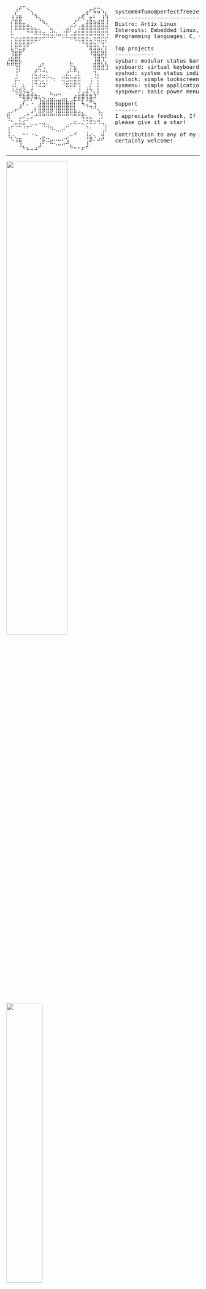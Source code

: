 <pre>
⠀⠀⠀⣠⠤⡀⠀⠀⠀⠀⠀⠀⠀⠀⠀⠀⠀⠀⠀⠀⠀⠀⣀⣀⠀⠀	
⠀⠀⡜⠁⠀⠈⢢⡀⠀⠀⠀⠀⠀⠀⠀⠀⠀⠀⠀⢀⣴⠋⠷⠶⠱⡄	system64fumo@perfectfreeze
⠀⢸⣸⣿⠀⠀⠀⠙⢦⡀⠀⠀⠀⠀⠀⠀⠀⢀⡴⠫⢀⣖⡃⢀⣸⢹	--------------------------
⠀⡇⣿⣿⣶⣤⡀⠀⠀⠙⢆⠀⠀⠀⠀⠀⣠⡪⢀⣤⣾⣿⣿⣿⣿⣸	Distro: Artix Linux
⠀⡇⠛⠛⠛⢿⣿⣷⣦⣀⠀⣳⣄⠀⢠⣾⠇⣠⣾⣿⣿⣿⣿⣿⣿⣽	Interests: Embedded linux, ARM architecture
⠀⠯⣠⣠⣤⣤⣤⣭⣭⡽⠿⠾⠞⠛⠷⠧⣾⣿⣿⣯⣿⡛⣽⣿⡿⡼	Programming languages: C, C++, Shell
⠀⡇⣿⣿⣿⣿⠟⠋⠁⠀⠀⠀⠀⠀⠀⠀⠀⠈⠙⠻⣿⣿⣮⡛⢿⠃	
⠀⣧⣛⣭⡾⠁⠀⠀⠀⠀⠀⠀⠀⠀⠀⠀⠀⠀⠀⠀⠈⢿⣿⣷⣎⡇	Top projects
⠀⡸⣿⡟⠀⠀⠀⠀⠀⠀⠀⠀⠀⠀⠀⠀⠀⠀⠀⠀⠀⠘⢿⣷⣟⡇	------------
⣜⣿⣿⡧⠀⠀⠀⠀⠀⡀⠀⠀⠀⠀⠀⠀⣄⠀⠀⠀⠀⠀⣸⣿⡜⡄	sysbar: modular status bar for wayland
⠉⠉⢹⡇⠀⠀⠀⢀⣞⠡⠀⠀⠀⠀⠀⠀⡝⣦⠀⠀⠀⠀⢿⣿⣿⣹	sysboard: virtual keyboard for wayland
⠀⠀⢸⠁⠀⠀⢠⣏⣨⣉⡃⠀⠀⠀⢀⣜⡉⢉⣇⠀⠀⠀⢹⡄⠀⠀	syshud: system status indicator
⠀⠀⡾⠄⠀⠀⢸⣾⢏⡍⡏⠑⠆⠀⢿⣻⣿⣿⣿⠀⠀⢰⠈⡇⠀⠀	syslock: simple lockscreen for wayland
⠀⢰⢇⢀⣆⠀⢸⠙⠾⠽⠃⠀⠀⠀⠘⠿⡿⠟⢹⠀⢀⡎⠀⡇⠀⠀	sysmenu: simple application launcher
⠀⠘⢺⣻⡺⣦⣫⡀⠀⠀⠀⣄⣀⣀⠀⠀⠀⠀⢜⣠⣾⡙⣆⡇⠀⠀	syspower: basic power menu
⠀⠀⠀⠙⢿⡿⡝⠿⢧⡢⣠⣤⣍⣀⣤⡄⢀⣞⣿⡿⣻⣿⠞⠀⠀⠀	
⠀⠀⠀⢠⠏⠄⠐⠀⣼⣿⣿⣿⣿⣿⣿⣿⣿⡇⠀⠳⢤⣉⢳⠀⠀⠀	Support
⢀⡠⠖⠉⠀⠀⣠⠇⣿⡿⣿⡿⢹⣿⣿⣿⣿⣧⣠⡀⠀⠈⠉⢢⡀⠀	-------
⢿⠀⠀⣠⠴⣋⡤⠚⠛⠛⠛⠛⠛⠛⠛⠛⠙⠛⠛⢿⣦⣄⠀⢈⡇⠀	I appreciate feedback, If you like something
⠈⢓⣤⣵⣾⠁⣀⣀⠤⣤⣀⠀⠀⠀⠀⢀⡤⠶⠤⢌⡹⠿⠷⠻⢤⡀	please give it a star!
⢰⠋⠈⠉⠘⠋⠁⠀⠀⠈⠙⠳⢄⣀⡴⠉⠀⠀⠀⠀⠙⠂⠀⠀⢀⡇	
⢸⡠⡀⠀⠒⠂⠐⠢⠀⣀⠀⠀⠀⠀⠀⢀⠤⠚⠀⠀⢸⣔⢄⠀⢾⠀	Contribution to any of my projects is most-
⠀⠑⠸⢿⠀⠀⠀⠀⢈⡗⠭⣖⡒⠒⢊⣱⠀⠀⠀⠀⢨⠟⠂⠚⠋⠀	certainly welcome!
⠀⠀⠀⠘⠦⣄⣀⣠⠞⠀⠀⠀⠈⠉⠉⠀⠳⠤⠤⡤⠞⠀⠀⠀⠀⠀	
</pre>

***
<p>
  <img src="https://github-readme-stats.vercel.app/api?username=system64fumo&theme=dark&show_icons=true&hide_border=true&count_private=true" width="56.25%"/>
  <img src="https://github-readme-stats.vercel.app/api/top-langs/?username=system64fumo&theme=dark&hide_border=true&layout=compact" width="43.25%"/>
</p>

***

<details>
  <summary>Message for package maintainers</summary>

  If you wish to package my software there are a few things i would like to request:<br>
  1. An ARM version of the package must be available if the distro supports it.
  2. Versions must use the commit date as i use a rolling release model.
  3. I prefer to keep track of who's packaging what, So kindly open an issue to let me know.

</details>

Help fund my software development<br>
<a href="https://www.paypal.com/donate/?hosted_button_id=JMYP6MSUW895G" target="_blank">
  <img src="https://raw.githubusercontent.com/stefan-niedermann/paypal-donate-button/master/paypal-donate-button.png" alt="GitHub Button" width="200" height="80">
</a>
